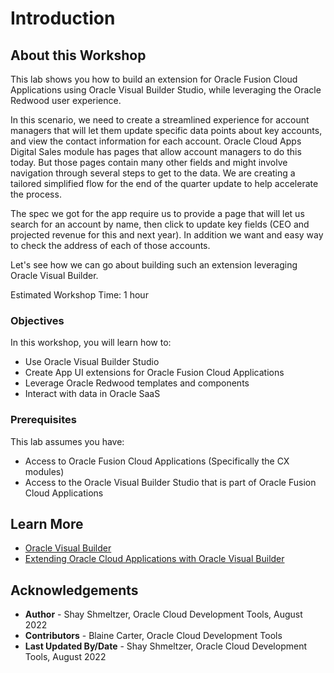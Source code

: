 # Introduction

## About this Workshop

This lab shows you how to build an extension for Oracle Fusion Cloud Applications using Oracle Visual Builder Studio, while leveraging the Oracle Redwood user experience.

In this scenario, we need to create a streamlined experience for account managers that will let them update specific data points about key accounts, and view the contact information for each account. Oracle Cloud Apps Digital Sales module has pages that allow account managers to do this today. But those pages contain many other fields and might involve navigation through several steps to get to the data. We are creating a tailored simplified flow for the end of the quarter update to help accelerate the process.

The spec we got for the app require us to provide a page that will let us search for an account by name, then click to update key fields (CEO and projected revenue for this and next year). In addition we want and easy way to check the address of each of those accounts.

Let's see how we can go about building such an extension leveraging Oracle Visual Builder.

Estimated Workshop Time: 1 hour

  [](youtube:kqC2wLWw-cM)

### Objectives

In this workshop, you will learn how to:
* Use Oracle Visual Builder Studio
* Create App UI extensions for Oracle Fusion Cloud Applications
* Leverage Oracle Redwood templates and components
* Interact with data in Oracle SaaS

### Prerequisites

This lab assumes you have:
* Access to Oracle Fusion Cloud Applications (Specifically the CX modules)
* Access to the Oracle Visual Builder Studio that is part of Oracle Fusion Cloud Applications

## Learn More

* [Oracle Visual Builder](https://www.oracle.com/application-development/visual-builder/)
* [Extending Oracle Cloud Applications with Oracle Visual Builder](https://docs.oracle.com/en/cloud/paas/visual-builder/visualbuilder-building-appui/index.html)

## Acknowledgements
* **Author** - Shay Shmeltzer, Oracle Cloud Development Tools, August 2022
* **Contributors** -  Blaine Carter, Oracle Cloud Development Tools
* **Last Updated By/Date** - Shay Shmeltzer, Oracle Cloud Development Tools, August 2022
